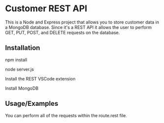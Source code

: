 
# Customer REST API

This is a Node and Express project that allows you to store customer data in a MongoDB database. Since it's a REST API it allows the user to perform GET, PUT, POST, and DELETE requests on the database.


## Installation

npm install

node server.js

Install the REST VSCode extension

Install MongoDB
## Usage/Examples

You can perform all of the requests within the route.rest file.

